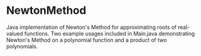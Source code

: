 NewtonMethod
============

Java implementation of Newton's Method for approximating roots of real-valued functions.
Two example usages included in Main.java demonstrating Newton's Method on a polynomial function
and a product of two polynomials.
